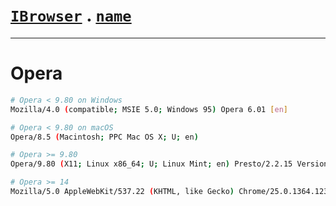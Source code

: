 # [`IBrowser`](/api/main/get-browser.md) . [`name`](../name.md)
---
# Opera

```sh
# Opera < 9.80 on Windows
Mozilla/4.0 (compatible; MSIE 5.0; Windows 95) Opera 6.01 [en]

# Opera < 9.80 on macOS
Opera/8.5 (Macintosh; PPC Mac OS X; U; en)

# Opera >= 9.80
Opera/9.80 (X11; Linux x86_64; U; Linux Mint; en) Presto/2.2.15 Version/10.10

# Opera >= 14
Mozilla/5.0 AppleWebKit/537.22 (KHTML, like Gecko) Chrome/25.0.1364.123 Mobile Safari/537.22 OPR/14.0.1025.52315
```
